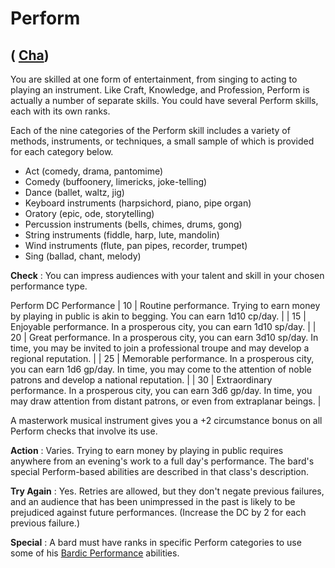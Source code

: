 # Perform

## ( [Cha](../gettingStarted.html#_charisma-new))

You are skilled at one form of entertainment, from singing to acting to playing an instrument. Like Craft, Knowledge, and Profession, Perform is actually a number of separate skills. You could have several Perform skills, each with its own ranks.

Each of the nine categories of the Perform skill includes a variety of methods, instruments, or techniques, a small sample of which is provided for each category below.

- Act (comedy, drama, pantomime)
- Comedy (buffoonery, limericks, joke-telling)
- Dance (ballet, waltz, jig)
- Keyboard instruments (harpsichord, piano, pipe organ)
- Oratory (epic, ode, storytelling)
- Percussion instruments (bells, chimes, drums, gong)
- String instruments (fiddle, harp, lute, mandolin)
- Wind instruments (flute, pan pipes, recorder, trumpet)
- Sing (ballad, chant, melody)

**Check** : You can impress audiences with your talent and skill in your chosen performance type.

<thead><tr>
<th>Perform DC</th>
<th>Performance</th>
</tr></thead>| 10 | Routine performance. Trying to earn money by playing in public is akin to begging. You can earn 1d10 cp/day. |
| 15 | Enjoyable performance. In a prosperous city, you can earn 1d10 sp/day. |
| 20 | Great performance. In a prosperous city, you can earn 3d10 sp/day. In time, you may be invited to join a professional troupe and may develop a regional reputation. |
| 25 | Memorable performance. In a prosperous city, you can earn 1d6 gp/day. In time, you may come to the attention of noble patrons and develop a national reputation. |
| 30 | Extraordinary performance. In a prosperous city, you can earn 3d6 gp/day. In time, you may draw attention from distant patrons, or even from extraplanar beings. |

A masterwork musical instrument gives you a +2 circumstance bonus on all Perform checks that involve its use.

**Action** : Varies. Trying to earn money by playing in public requires anywhere from an evening's work to a full day's performance. The bard's special Perform-based abilities are described in that class's description.

**Try Again** : Yes. Retries are allowed, but they don't negate previous failures, and an audience that has been unimpressed in the past is likely to be prejudiced against future performances. (Increase the DC by 2 for each previous failure.)

**Special** : A bard must have ranks in specific Perform categories to use some of his [Bardic Performance](../classes/bard.html#_bardic-performance) abilities.


